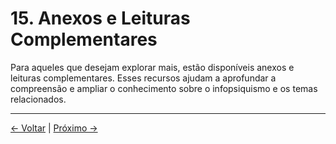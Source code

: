 # 15. Anexos e Leituras Complementares

Para aqueles que desejam explorar mais, estão disponíveis anexos e leituras complementares. Esses recursos ajudam a aprofundar a compreensão e ampliar o conhecimento sobre o infopsiquismo e os temas relacionados.

---
<div class="navigation-links">
<a href="14_Exploração_Mais_Profunda_da_Ética.md" class="nav-link prev-link">← Voltar</a> | <a href="16_Infopsiquismo_e_Inteligência_Artificial.md" class="nav-link next-link">Próximo →</a>
</div>
